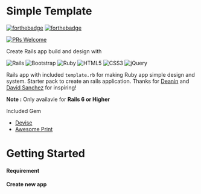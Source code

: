 # Simple Template

[![forthebadge](https://forthebadge.com/images/badges/made-with-ruby.svg)](https://forthebadge.com)
[![forthebadge](https://forthebadge.com/images/badges/built-with-love.svg)](https://forthebadge.com)

[![PRs Welcome](https://img.shields.io/badge/PRs-welcome-brightgreen.svg?style=flat-square)](http://makeapullrequest.com)

Create Rails app build and design with

![Rails](https://img.shields.io/badge/rails-%23CC0000.svg?style=for-the-badge&logo=ruby-on-rails&logoColor=white)
![Bootstrap](https://img.shields.io/badge/bootstrap-%23563D7C.svg?style=for-the-badge&logo=bootstrap&logoColor=white)
![Ruby](https://img.shields.io/badge/ruby-%23CC342D.svg?style=for-the-badge&logo=ruby&logoColor=white)
![HTML5](https://img.shields.io/badge/html5-%23E34F26.svg?style=for-the-badge&logo=html5&logoColor=white)
![CSS3](https://img.shields.io/badge/css3-%231572B6.svg?style=for-the-badge&logo=css3&logoColor=white)
![jQuery](https://img.shields.io/badge/jquery-%230769AD.svg?style=for-the-badge&logo=jquery&logoColor=white)

Rails app with included ```template.rb``` for making Ruby app simple design and system. Starter pack to create an rails application. 
Thanks for [Deanin](https://www.instagram.com/deaniocom/) and [David Sanchez](https://twitter.com/SanchezDav90) for inspiring!

**Note :** Only availavle for **Rails 6 or Higher**

Included Gem
- [Devise](https://github.com/heartcombo/devise)
- [Awesome Print](https://github.com/awesome-print/awesome_print)

# Getting Started

#### Requirement

#### Create new app
